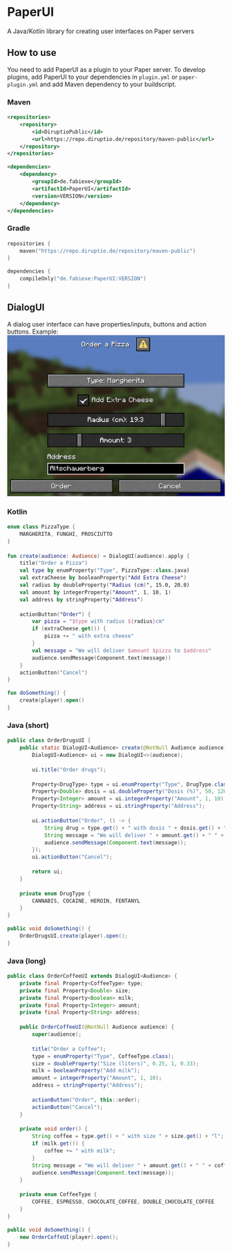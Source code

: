 # PaperUI
A Java/Kotlin library for creating user interfaces on Paper servers


## How to use
You need to add PaperUI as a plugin to your Paper server.
To develop plugins, add PaperUI to your dependencies in `plugin.yml` or `paper-plugin.yml` and add Maven dependency to your buildscript.
### Maven
```xml
<repositories>
    <repository>
        <id>DiruptioPublic</id>
        <url>https://repo.diruptio.de/repository/maven-public</url>
    </repository>
</repositories>
```
```xml
<dependencies>
    <dependency>
        <groupId>de.fabiexe</groupId>
        <artifactId>PaperUI</artifactId>
        <version>VERSION</version>
    </dependency>
</dependencies>
```
### Gradle
```kotlin
repositories {
    maven("https://repo.diruptio.de/repository/maven-public")
}
```
```kotlin
dependencies {
    compileOnly("de.fabiexe:PaperUI:VERSION")
}
```


## DialogUI
A dialog user interface can have properties/inputs, buttons and action buttons.
Example:\
<img src=".github/assets/OrderPizzaUI.png" alt="OrderPizzaUI">

### Kotlin
```kotlin
enum class PizzaType {
    MARGHERITA, FUNGHI, PROSCIUTTO
}

fun create(audience: Audience) = DialogUI(audience).apply {
    title("Order a Pizza")
    val type by enumProperty("Type", PizzaType::class.java)
    val extraCheese by booleanProperty("Add Extra Cheese")
    val radius by doubleProperty("Radius (cm)", 15.0, 20.0)
    val amount by integerProperty("Amount", 1, 10, 1)
    val address by stringProperty("Address")

    actionButton("Order") {
        var pizza = "$type with radius ${radius}cm"
        if (extraCheese.get()) {
            pizza += " with extra cheese"
        }
        val message = "We will deliver $amount $pizza to $address"
        audience.sendMessage(Component.text(message))
    }
    actionButton("Cancel")
}
```
```kotlin
fun doSomething() {
    create(player).open()
}
```


### Java (short)
```java
public class OrderDrugsUI {
    public static DialogUI<Audience> create(@NotNull Audience audience) {
        DialogUI<Audience> ui = new DialogUI<>(audience);

        ui.title("Order drugs");

        Property<DrugType> type = ui.enumProperty("Type", DrugType.class);
        Property<Double> dosis = ui.doubleProperty("Dosis (%)", 50, 120, 100);
        Property<Integer> amount = ui.integerProperty("Amount", 1, 10);
        Property<String> address = ui.stringProperty("Address");

        ui.actionButton("Order", () -> {
            String drug = type.get() + " with dosis " + dosis.get() + "%";
            String message = "We will deliver " + amount.get() + " " + drug + " to " + address.get();
            audience.sendMessage(Component.text(message));
        });
        ui.actionButton("Cancel");

        return ui;
    }

    private enum DrugType {
        CANNABIS, COCAINE, HEROIN, FENTANYL
    }
}
```
```java
public void doSomething() {
    OrderDrugsUI.create(player).open();
}
```

### Java (long)
```java
public class OrderCoffeeUI extends DialogUI<Audience> {
    private final Property<CoffeeType> type;
    private final Property<Double> size;
    private final Property<Boolean> milk;
    private final Property<Integer> amount;
    private final Property<String> address;

    public OrderCoffeeUI(@NotNull Audience audience) {
        super(audience);

        title("Order a Coffee");
        type = enumProperty("Type", CoffeeType.class);
        size = doubleProperty("Size (liters)", 0.25, 1, 0.33);
        milk = booleanProperty("Add milk");
        amount = integerProperty("Amount", 1, 10);
        address = stringProperty("Address");

        actionButton("Order", this::order);
        actionButton("Cancel");
    }

    private void order() {
        String coffee = type.get() + " with size " + size.get() + "l";
        if (milk.get()) {
            coffee += " with milk";
        }
        String message = "We will deliver " + amount.get() + " " + coffee + " to " + address.get();
        audience.sendMessage(Component.text(message));
    }

    private enum CoffeeType {
        COFFEE, ESPRESSO, CHOCOLATE_COFFEE, DOUBLE_CHOCOLATE_COFFEE
    }
}
```
```java
public void doSomething() {
    new OrderCoffeUI(player).open();
}
```
